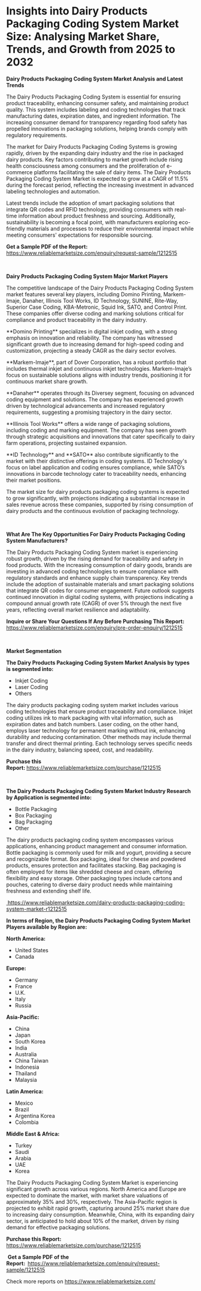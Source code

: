 <p><h1>Insights into Dairy Products Packaging Coding System Market Size: Analysing Market Share, Trends, and Growth from 2025 to 2032</h1></p><p><strong>Dairy Products Packaging Coding System Market Analysis and Latest Trends</strong></p>
<p><p>The Dairy Products Packaging Coding System is essential for ensuring product traceability, enhancing consumer safety, and maintaining product quality. This system includes labeling and coding technologies that track manufacturing dates, expiration dates, and ingredient information. The increasing consumer demand for transparency regarding food safety has propelled innovations in packaging solutions, helping brands comply with regulatory requirements.</p><p>The market for Dairy Products Packaging Coding Systems is growing rapidly, driven by the expanding dairy industry and the rise in packaged dairy products. Key factors contributing to market growth include rising health consciousness among consumers and the proliferation of e-commerce platforms facilitating the sale of dairy items. The Dairy Products Packaging Coding System Market is expected to grow at a CAGR of 11.5% during the forecast period, reflecting the increasing investment in advanced labeling technologies and automation.</p><p>Latest trends include the adoption of smart packaging solutions that integrate QR codes and RFID technology, providing consumers with real-time information about product freshness and sourcing. Additionally, sustainability is becoming a focal point, with manufacturers exploring eco-friendly materials and processes to reduce their environmental impact while meeting consumers' expectations for responsible sourcing.</p></p>
<p><strong>Get a Sample PDF of the Report:&nbsp;</strong> <a href="https://www.reliablemarketsize.com/enquiry/request-sample/1212515?utm_campaign=1999&utm_medium=2&utm_source=Github&utm_content=ia&utm_term=24032025&utm_id=dairy-products-packaging-coding-system">https://www.reliablemarketsize.com/enquiry/request-sample/1212515</a></p>
<p>&nbsp;</p>
<p><strong>Dairy Products Packaging Coding System Major Market Players</strong></p>
<p><p>The competitive landscape of the Dairy Products Packaging Coding System market features several key players, including Domino Printing, Markem-Imaje, Danaher, Illinois Tool Works, ID Technology, SUNINE, Rite-Way, Superior Case Coding, KBA-Metronic, Squid Ink, SATO, and Control Print. These companies offer diverse coding and marking solutions critical for compliance and product traceability in the dairy industry.</p><p>**Domino Printing** specializes in digital inkjet coding, with a strong emphasis on innovation and reliability. The company has witnessed significant growth due to increasing demand for high-speed coding and customization, projecting a steady CAGR as the dairy sector evolves.</p><p>**Markem-Imaje**, part of Dover Corporation, has a robust portfolio that includes thermal inkjet and continuous inkjet technologies. Markem-Imaje’s focus on sustainable solutions aligns with industry trends, positioning it for continuous market share growth.</p><p>**Danaher** operates through its Diversey segment, focusing on advanced coding equipment and solutions. The company has experienced growth driven by technological advancements and increased regulatory requirements, suggesting a promising trajectory in the dairy sector.</p><p>**Illinois Tool Works** offers a wide range of packaging solutions, including coding and marking equipment. The company has seen growth through strategic acquisitions and innovations that cater specifically to dairy farm operations, projecting sustained expansion.</p><p>**ID Technology** and **SATO** also contribute significantly to the market with their distinctive offerings in coding systems. ID Technology's focus on label application and coding ensures compliance, while SATO’s innovations in barcode technology cater to traceability needs, enhancing their market positions.</p><p>The market size for dairy products packaging coding systems is expected to grow significantly, with projections indicating a substantial increase in sales revenue across these companies, supported by rising consumption of dairy products and the continuous evolution of packaging technology.</p></p>
<p>&nbsp;</p>
<p><strong>What Are The Key Opportunities For Dairy Products Packaging Coding System Manufacturers?</strong></p>
<p><p>The Dairy Products Packaging Coding System market is experiencing robust growth, driven by the rising demand for traceability and safety in food products. With the increasing consumption of dairy goods, brands are investing in advanced coding technologies to ensure compliance with regulatory standards and enhance supply chain transparency. Key trends include the adoption of sustainable materials and smart packaging solutions that integrate QR codes for consumer engagement. Future outlook suggests continued innovation in digital coding systems, with projections indicating a compound annual growth rate (CAGR) of over 5% through the next five years, reflecting overall market resilience and adaptability.</p></p>
<p><strong>Inquire or Share Your Questions If Any Before Purchasing This Report:</strong> <a href="https://www.reliablemarketsize.com/enquiry/pre-order-enquiry/1212515?utm_campaign=1999&utm_medium=2&utm_source=Github&utm_content=ia&utm_term=24032025&utm_id=dairy-products-packaging-coding-system">https://www.reliablemarketsize.com/enquiry/pre-order-enquiry/1212515</a></p>
<p>&nbsp;</p>
<p><strong>Market Segmentation</strong></p>
<p><strong>The Dairy Products Packaging Coding System Market Analysis by types is segmented into:</strong></p>
<p><ul><li>Inkjet Coding</li><li>Laser Coding</li><li>Others</li></ul></p>
<p><p>The dairy products packaging coding system market includes various coding technologies that ensure product traceability and compliance. Inkjet coding utilizes ink to mark packaging with vital information, such as expiration dates and batch numbers. Laser coding, on the other hand, employs laser technology for permanent marking without ink, enhancing durability and reducing contamination. Other methods may include thermal transfer and direct thermal printing. Each technology serves specific needs in the dairy industry, balancing speed, cost, and readability.</p></p>
<p><strong>Purchase this Report:&nbsp;</strong><a href="https://www.reliablemarketsize.com/purchase/1212515?utm_campaign=1999&utm_medium=2&utm_source=Github&utm_content=ia&utm_term=24032025&utm_id=dairy-products-packaging-coding-system">https://www.reliablemarketsize.com/purchase/1212515</a></p>
<p>&nbsp;</p>
<p><strong>The Dairy Products Packaging Coding System Market Industry Research by Application is segmented into:</strong></p>
<p><ul><li>Bottle Packaging</li><li>Box Packaging</li><li>Bag Packaging</li><li>Other</li></ul></p>
<p><p>The dairy products packaging coding system encompasses various applications, enhancing product management and consumer information. Bottle packaging is commonly used for milk and yogurt, providing a secure and recognizable format. Box packaging, ideal for cheese and powdered products, ensures protection and facilitates stacking. Bag packaging is often employed for items like shredded cheese and cream, offering flexibility and easy storage. Other packaging types include cartons and pouches, catering to diverse dairy product needs while maintaining freshness and extending shelf life.</p></p>
<p><a href="https://www.reliablemarketsize.com/dairy-products-packaging-coding-system-market-r1212515?utm_campaign=1999&utm_medium=2&utm_source=Github&utm_content=ia&utm_term=24032025&utm_id=dairy-products-packaging-coding-system">&nbsp;https://www.reliablemarketsize.com/dairy-products-packaging-coding-system-market-r1212515</a></p>
<p><strong>In terms of Region, the Dairy Products Packaging Coding System Market Players available by Region are:</strong></p>
<p>
    <p> <strong> North America: </strong>
        <ul>
            <li>United States</li>
            <li>Canada</li>
        </ul>
        </p> 
    <p> <strong> Europe: </strong>
        <ul>
            <li>Germany</li>
            <li>France</li>
            <li>U.K.</li>
            <li>Italy</li>
            <li>Russia</li>
        </ul>
        </p> 
    <p> <strong> Asia-Pacific: </strong>
        <ul>
            <li>China</li>
            <li>Japan</li>
            <li>South Korea</li>
            <li>India</li>
            <li>Australia</li>
            <li>China Taiwan</li>
            <li>Indonesia</li>
            <li>Thailand</li>
            <li>Malaysia</li>
        </ul>
        </p> 
    <p> <strong> Latin America: </strong>
        <ul>
            <li>Mexico</li>
            <li>Brazil</li>
            <li>Argentina Korea</li>
            <li>Colombia</li>
        </ul>
        </p> 
    <p> <strong> Middle East & Africa: </strong>
        <ul>
            <li>Turkey</li>
            <li>Saudi</li>
            <li>Arabia</li>
            <li>UAE</li>
            <li>Korea</li>
        </ul>
    </p>
    </p>
<p><p>The Dairy Products Packaging Coding System Market is experiencing significant growth across various regions. North America and Europe are expected to dominate the market, with market share valuations of approximately 35% and 30%, respectively. The Asia-Pacific region is projected to exhibit rapid growth, capturing around 25% market share due to increasing dairy consumption. Meanwhile, China, with its expanding dairy sector, is anticipated to hold about 10% of the market, driven by rising demand for effective packaging solutions.</p></p>
<p><strong>Purchase this Report: </strong><a href="https://www.reliablemarketsize.com/purchase/1212515?utm_campaign=1999&utm_medium=2&utm_source=Github&utm_content=ia&utm_term=24032025&utm_id=dairy-products-packaging-coding-system">https://www.reliablemarketsize.com/purchase/1212515</a></p>
<p>&nbsp;<strong>Get a Sample PDF of the Report:&nbsp;&nbsp;</strong><a href="https://www.reliablemarketsize.com/enquiry/request-sample/1212515?utm_campaign=1999&utm_medium=2&utm_source=Github&utm_content=ia&utm_term=24032025&utm_id=dairy-products-packaging-coding-system">https://www.reliablemarketsize.com/enquiry/request-sample/1212515</a></p>
<p><strong></strong></p>
<p>Check more reports on <a href="https://www.reliablemarketsize.com/?utm_campaign=1999&utm_medium=2&utm_source=Github&utm_content=ia&utm_term=24032025&utm_id=dairy-products-packaging-coding-system">https://www.reliablemarketsize.com/</a></p>